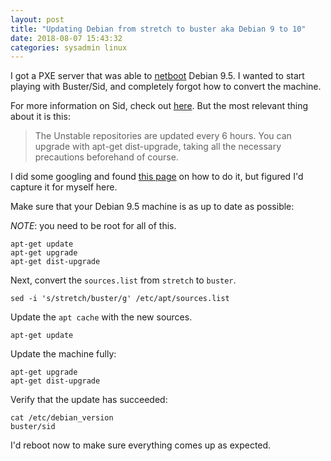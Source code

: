 ```yaml
---
layout: post
title: "Updating Debian from stretch to buster aka Debian 9 to 10"
date: 2018-08-07 15:43:32
categories: sysadmin linux
---
```



I got a PXE server that was able to [netboot](https://wiki.debian.org/PXEBootInstall) Debian 9.5. I wanted to start
playing with Buster/Sid, and completely forgot how to convert the
machine.

For more information on Sid, check out [here](https://wiki.debian.org/DebianUnstable).
But the most relevant thing about it is this:

> The Unstable repositories are updated every 6 hours. You can upgrade with apt-get dist-upgrade, taking all the necessary precautions beforehand of course.

I did some googling and found [this page](https://linuxconfig.org/how-to-upgrade-debian-9-stretch-to-debian-10-buster)
on how to do it, but figured I'd capture it for myself here.

Make sure that your Debian 9.5 machine is as up to date as possible:

_NOTE_: you need to be root for all of this.

```shell
apt-get update
apt-get upgrade
apt-get dist-upgrade
```

Next, convert the `sources.list` from `stretch` to `buster`.

```shell
sed -i 's/stretch/buster/g' /etc/apt/sources.list
```

Update the `apt cache` with the new sources.

```shell
apt-get update
```

Update the machine fully:

```shell
apt-get upgrade
apt-get dist-upgrade
```

Verify that the update has succeeded:

```shell
cat /etc/debian_version
buster/sid
```

I'd reboot now to make sure everything comes up as expected.
